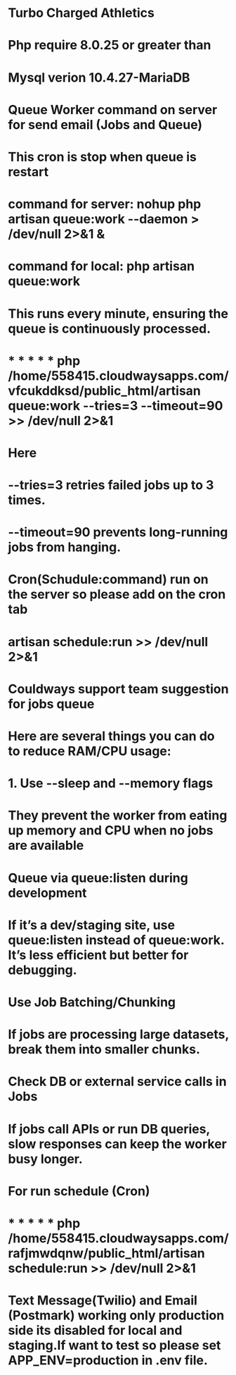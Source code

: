 # Turbo Charged Athletics
# Php require 8.0.25 or greater than 
# Mysql verion 10.4.27-MariaDB

# Queue Worker command on server for send email (Jobs and Queue)

# This cron is stop when queue is restart
# command for server: nohup php artisan queue:work --daemon > /dev/null 2>&1 &
# command for local: php artisan queue:work

# This runs every minute, ensuring the queue is continuously processed.

# * * * * * php /home/558415.cloudwaysapps.com/vfcukddksd/public_html/artisan queue:work --tries=3 --timeout=90 >> /dev/null 2>&1

# Here
# --tries=3 retries failed jobs up to 3 times.
# --timeout=90 prevents long-running jobs from hanging.

# Cron(Schudule:command) run on the server so please add on the cron tab
# artisan schedule:run >> /dev/null 2>&1

# Couldways support team suggestion for jobs queue

# Here are several things you can do to reduce RAM/CPU usage:
# 1. Use --sleep and --memory flags
# They prevent the worker from eating up memory and CPU when no jobs are available
# Queue via queue:listen during development
# If it’s a dev/staging site, use queue:listen instead of queue:work. It’s less efficient but better for debugging.
# Use Job Batching/Chunking
# If jobs are processing large datasets, break them into smaller chunks.
# Check DB or external service calls in Jobs
# If jobs call APIs or run DB queries, slow responses can keep the worker busy longer.


# For run schedule (Cron)
# * * * * * php /home/558415.cloudwaysapps.com/rafjmwdqnw/public_html/artisan schedule:run >> /dev/null 2>&1


# Text Message(Twilio) and Email (Postmark) working only production side its disabled for local and staging.If want to test so please set APP_ENV=production in .env file.